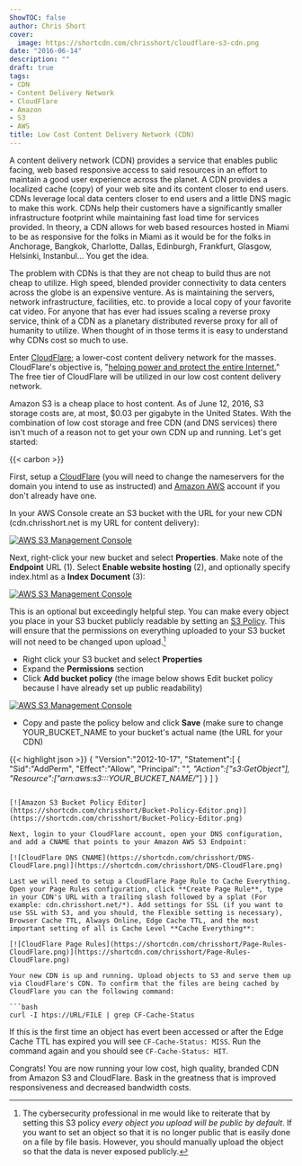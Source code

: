 ```yaml
---
ShowTOC: false
author: Chris Short
cover:
  image: https://shortcdn.com/chrisshort/cloudflare-s3-cdn.png
date: "2016-06-14"
description: ""
draft: true
tags:
- CDN
- Content Delivery Network
- CloudFlare
- Amazon
- S3
- AWS
title: Low Cost Content Delivery Network (CDN)
---
```


A content delivery network (CDN) provides a service that enables public facing, web based responsive access to said resources in an effort to maintain a good user experience across the planet. A CDN provides a localized cache (copy) of your web site and its content closer to end users. CDNs leverage local data centers closer to end users and a little DNS magic to make this work. CDNs help their customers have a significantly smaller infrastructure footprint while maintaining fast load time for services provided. In theory, a CDN allows for web based resources hosted in Miami to be as responsive for the folks in Miami as it would be for the folks in Anchorage, Bangkok, Charlotte, Dallas, Edinburgh, Frankfurt, Glasgow, Helsinki, Instanbul... You get the idea.


The problem with CDNs is that they are not cheap to build thus are not cheap to utilize. High speed, blended provider connectivity to data centers across the globe is an expensive venture. As is maintaining the servers, network infrastructure, facilities, etc. to provide a local copy of your favorite cat video. For anyone that has ever had issues scaling a reverse proxy service, think of a CDN as a planetary distributed reverse proxy for all of humanity to utilize. When thought of in those terms it is easy to understand why CDNs cost so much to use.

Enter [CloudFlare](https://www.cloudflare.com/); a lower-cost content delivery network for the masses. CloudFlare's objective is, "[helping power and protect the entire Internet.](https://www.cloudflare.com/overview/)" The free tier of CloudFlare will be utilized in our low cost content delivery network.

Amazon S3 is a cheap place to host content. As of June 12, 2016, S3 storage costs are, at most, $0.03 per gigabyte in the United States. With the combination of low cost storage and free CDN (and DNS services) there isn't much of a reason not to get your own CDN up and running. Let's get started:

{{< carbon >}}

First, setup a [CloudFlare](https://www.cloudflare.com/a/sign-up) (you will need to change the nameservers for the domain you intend to use as instructed) and [Amazon AWS](https://portal.aws.amazon.com/gp/aws/developer/registration/index.html) account if you don't already have one.

In your AWS Console create an S3 bucket with the URL for your new CDN (cdn.chrisshort.net is my URL for content delivery):

[![AWS S3 Management Console](https://shortcdn.com/chrisshort/S3-Management-Console-01.png)](https://shortcdn.com/chrisshort/S3-Management-Console-01.png)

Next, right-click your new bucket and select **Properties**. Make note of the **Endpoint** URL (1). Select **Enable website hosting** (2), and optionally specify index.html as a **Index Document** (3):

[![AWS S3 Management Console](https://shortcdn.com/chrisshort/S3-Management-Console-02.png)](https://shortcdn.com/chrisshort/S3-Management-Console-02.png)

This is an optional but exceedingly helpful step. You can make every object you place in your S3 bucket publicly readable by setting an [S3 Policy](http://docs.aws.amazon.com/AmazonS3/latest/dev/access-control-overview.html). This will ensure that the permissions on everything uploaded to your S3 bucket will not need to be changed upon upload.[^n]

* Right click your S3 bucket and select **Properties**
* Expand the **Permissions** section
* Click **Add bucket policy** (the image below shows Edit bucket policy because I have already set up public readability)

[![AWS S3 Management Console](https://shortcdn.com/chrisshort/S3-Management-Console-03.png)](https://shortcdn.com/chrisshort/S3-Management-Console-03.png)

* Copy and paste the policy below and click **Save** (make sure to change YOUR\_BUCKET\_NAME to your bucket's actual name (the URL for your CDN)

{{< highlight json >}}
{
  "Version":"2012-10-17",
  "Statement":[
    {
      "Sid":"AddPerm",
      "Effect":"Allow",
      "Principal": "*",
      "Action":["s3:GetObject"],
      "Resource":["arn:aws:s3:::YOUR_BUCKET_NAME/*"]
    }
  ]
}
```

[![Amazon S3 Bucket Policy Editor](https://shortcdn.com/chrisshort/Bucket-Policy-Editor.png)](https://shortcdn.com/chrisshort/Bucket-Policy-Editor.png)

Next, login to your CloudFlare account, open your DNS configuration, and add a CNAME that points to your Amazon AWS S3 Endpoint:

[![CloudFlare DNS CNAME](https://shortcdn.com/chrisshort/DNS-CloudFlare.png)](https://shortcdn.com/chrisshort/DNS-CloudFlare.png)

Last we will need to setup a CloudFlare Page Rule to Cache Everything. Open your Page Rules configuration, click **Create Page Rule**, type in your CDN's URL with a trailing slash followed by a splat (For example: cdn.chrisshort.net/*). Add settings for SSL (if you want to use SSL with S3, and you should, the Flexible setting is necessary), Browser Cache TTL, Always Online, Edge Cache TTL, and the most important setting of all is Cache Level **Cache Everything**:

[![CloudFlare Page Rules](https://shortcdn.com/chrisshort/Page-Rules-CloudFlare.png)](https://shortcdn.com/chrisshort/Page-Rules-CloudFlare.png)

Your new CDN is up and running. Upload objects to S3 and serve them up via CloudFlare's CDN. To confirm that the files are being cached by CloudFlare you can the following command:

```bash
curl -I htps://URL/FILE | grep CF-Cache-Status
```

If this is the first time an object has evert been accessed or after the Edge Cache TTL has expired you will see `CF-Cache-Status: MISS`. Run the command again and you should see `CF-Cache-Status: HIT`.

Congrats! You are now running your low cost, high quality, branded CDN from Amazon S3 and CloudFlare. Bask in the greatness that is improved responsiveness and decreased bandwidth costs.

[^n]: The cybersecurity professional in me would like to reiterate that by setting this S3 policy *every object you upload will be public by default*. If you want to set an object so that it is no longer public that is easily done on a file by file basis. However, you should manually upload the object so that the data is never exposed publicly.
